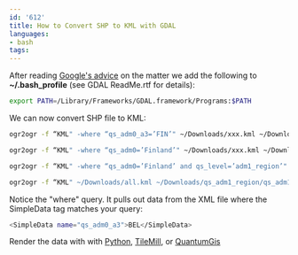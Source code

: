 ```yaml
---
id: '612'
title: How to Convert SHP to KML with GDAL
languages:
- bash
tags:
---
```

After reading [Google's advice](https://developers.google.com/kml/articles/vector) on the matter we add the following to **~/.bash\_profile** (see GDAL ReadMe.rtf for details):


```bash
export PATH=/Library/Frameworks/GDAL.framework/Programs:$PATH
```
    

We can now convert SHP file to KML:


```bash
ogr2ogr -f “KML" -where “qs_adm0_a3=’FIN’" ~/Downloads/xxx.kml ~/Downloads/qs_adm1_region/qs_adm1_region.shp

ogr2ogr -f “KML" -where “qs_adm0=’Finland’" ~/Downloads/xxx.kml ~/Downloads/qs_adm1_region/qs_adm1_region.shp

ogr2ogr -f “KML" -where “qs_adm0=’Finland’ and qs_level=’adm1_region’" ~/Downloads/xxx.kml ~/Downloads/qs_adm1_region/qs_adm1_region.shp

ogr2ogr -f “KML" ~/Downloads/all.kml ~/Downloads/qs_adm1_region/qs_adm1_region.shp
```
    

Notice the "where" query. It pulls out data from the XML file where the SimpleData tag matches your query:


```bash
<SimpleData name="qs_adm0_a3">BEL</SimpleData>
```
    

Render the data with with [Python](http://gis.stackexchange.com/questions/61862/visualize-shapefile-in-python), [TileMill](http://mapbox.com/tilemill/), or [QuantumGis](http://www.qgis.org/)

